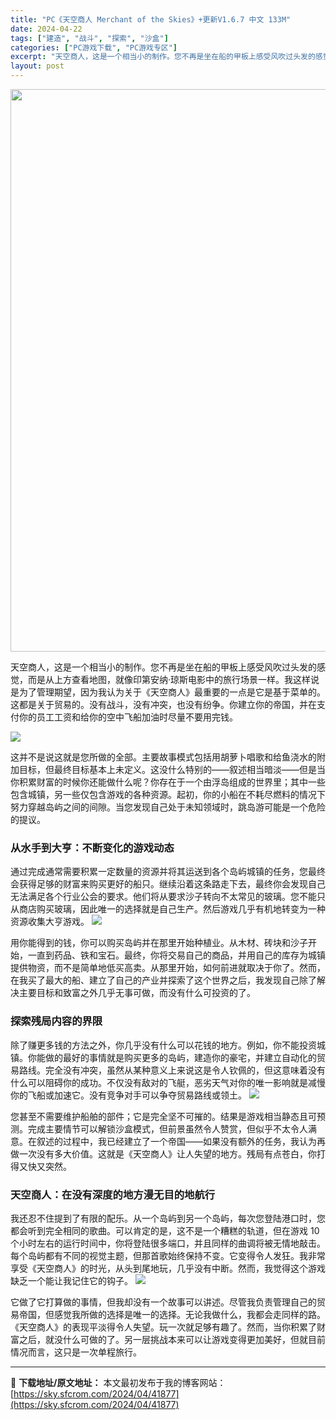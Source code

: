 ```yaml
---
title: "PC《天空商人 Merchant of the Skies》+更新V1.6.7 中文 133M"
date: 2024-04-22
tags: ["建造", "战斗", "探索", "沙盒"]
categories: ["PC游戏下载", "PC游戏专区"]
excerpt: "天空商人，这是一个相当小的制作。您不再是坐在船的甲板上感受风吹过头发的感觉，而是从上方查看地图，就像印第安纳·琼斯电影中的旅行场景一样。我这样说是为了管理期望，因为我认为关于《天空商人》最重要的一点是它是基于菜单的。这都是关于贸易的。没有战斗，没有冲突，也没有纷争。你建立你的帝国，并在支付你的员工工&hellip;"
layout: post
---
```


<img class="size-full wp-image-41878 aligncenter" src="https://sky.sfcrom.com/wp-content/uploads/2024/04/2024042202280931.webp" alt="" width="600" height="900" />

天空商人，这是一个相当小的制作。您不再是坐在船的甲板上感受风吹过头发的感觉，而是从上方查看地图，就像印第安纳·琼斯电影中的旅行场景一样。我这样说是为了管理期望，因为我认为关于《天空商人》最重要的一点是它是基于菜单的。这都是关于贸易的。没有战斗，没有冲突，也没有纷争。你建立你的帝国，并在支付你的员工工资和给你的空中飞船加油时尽量不要用完钱。

<img src="https://sky.sfcrom.com/wp-content/uploads/2024/04/20240422103135-63ee8.jpeg" />

<span>这并不是说这就是您所做的全部。主要故事模式包括用胡萝卜唱歌和给鱼浇水的附加目标，但最终目标基本上未定义。这没什么特别的——叙述相当暗淡——但是当你积累财富的时候你还能做什么呢？你存在于一个由浮岛组成的世界里；其中一些包含城镇，另一些仅包含游戏的各种资源。起初，你的小船在不耗尽燃料的情况下努力穿越岛屿之间的间隙。当您发现自己处于未知领域时，跳岛游可能是一个危险的提议。</span>
<h3><span>从水手到大亨：不断变化的游戏动态</span></h3>
<span>通过完成通常需要积累一定数量的资源并将其运送到各个岛屿城镇的任务，您最终会获得足够的财富来购买更好的船只。继续沿着这条路走下去，最终你会发现自己无法满足各个行业公会的要求。他们将从要求沙子转向不太常见的玻璃。您不能只从商店购买玻璃，因此唯一的选择就是自己生产。然后游戏几乎有机地转变为一种资源收集大亨游戏。</span>

<img src="https://sky.sfcrom.com/wp-content/uploads/2024/04/20240422103139-38499.jpeg" />

<span>用你能得到的钱，你可以购买岛屿并在那里开始种植业。从木材、砖块和沙子开始，一直到药品、铁和宝石。最终，你将交易自己的商品，并用自己的库存为城镇提供物资，而不是简单地低买高卖。从那里开始，如何前进就取决于你了。然而，在我买了最大的船、建立了自己的产业并探索了这个世界之后，我发现自己除了解决主要目标和致富之外几乎无事可做，而没有什么可投资的了。</span>
<h3><span>探索残局内容的界限</span></h3>
<span>除了赚更多钱的方法之外，你几乎没有什么可以花钱的地方。例如，你不能投资城镇。你能做的最好的事情就是购买更多的岛屿，建造你的豪宅，并建立自动化的贸易路线。完全没有冲突，虽然从某种意义上来说这是令人钦佩的，但这意味着没有什么可以阻碍你的成功。不仅没有敌对的飞艇，恶劣天气对你的唯一影响就是减慢你的飞船或加速它。没有竞争对手可以争夺贸易路线或领土。</span>

<img src="https://sky.sfcrom.com/wp-content/uploads/2024/04/20240422103140-33823.jpeg" />

<span>您甚至不需要维护船舶的部件；它是完全坚不可摧的。结果是游戏相当静态且可预测。完成主要情节可以解锁沙盒模式，但前景虽然令人赞赏，但似乎不太令人满意。在叙述的过程中，我已经建立了一个帝国——如果没有额外的任务，我认为再做一次没有多大价值。这就是《天空商人》让人失望的地方。残局有点苍白，你打得又快又突然。</span>
<h3><span>天空商人：在没有深度的地方漫无目的地航行</span></h3>
<span>我还忍不住提到了有限的配乐。从一个岛屿到另一个岛屿，每次您登陆港口时，您都会听到完全相同的歌曲。可以肯定的是，这不是一个糟糕的轨道，但在游戏 10 个小时左右的运行时间中，你将登陆很多端口，并且同样的曲调将被无情地敲击。每个岛屿都有不同的视觉主题，但那首歌始终保持不变。它变得令人发狂。我非常享受《天空商人》的时光，从头到尾地玩，几乎没有中断。然而，我觉得这个游戏缺乏一个能让我记住它的钩子。</span>

<img src="https://sky.sfcrom.com/wp-content/uploads/2024/04/20240422103142-8b23a.jpeg" />

它做了它打算做的事情，但我却没有一个故事可以讲述。尽管我负责管理自己的贸易帝国，但感觉我所做的选择是唯一的选择。无论我做什么，我都会走同样的路。 《天空商人》的表现平淡得令人失望。玩一次就足够有趣了。然而，当你积累了财富之后，就没什么可做的了。另一层挑战本来可以让游戏变得更加美好，但就目前情况而言，这只是一次单程旅行。

---
📖 **下载地址/原文地址：** 本文最初发布于我的博客网站：[https://sky.sfcrom.com/2024/04/41877](https://sky.sfcrom.com/2024/04/41877)
